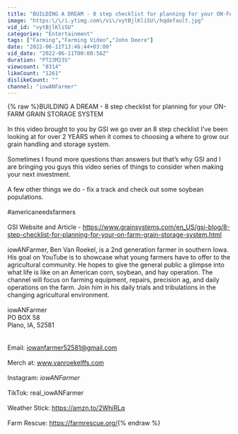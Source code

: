 ```yaml
---
title: "BUILDING A DREAM - 8 step checklist for planning for your ON-FARM GRAIN STORAGE SYSTEM"
image: "https:\/\/i.ytimg.com\/vi\/vytBjlKliSU\/hqdefault.jpg"
vid_id: "vytBjlKliSU"
categories: "Entertainment"
tags: ["Farming","Farming Video","John Deere"]
date: "2022-06-11T13:46:44+03:00"
vid_date: "2022-06-11T00:00:56Z"
duration: "PT23M23S"
viewcount: "8314"
likeCount: "1261"
dislikeCount: ""
channel: "iowANFarmer"
---
```

{% raw %}BUILDING A DREAM - 8  step checklist for planning for your ON-FARM GRAIN STORAGE SYSTEM<br /><br />In this video brought to you by GSI we go over an 8 step checklist I’ve been looking at for over 2 YEARS when it comes to choosing a where to grow our grain handling and storage system.<br /><br />Sometimes I found more questions than answers but that’s why GSI and I are bringing you guys this video series of things to consider when making your next investment.<br /><br />A few other things we do - fix a track and check out some soybean populations.<br /><br />#americaneedsfarmers <br /><br />GSI Website and Article - <a rel="nofollow" target="blank" href="https://www.grainsystems.com/en_US/gsi-blog/8-step-checklist-for-planning-for-your-on-farm-grain-storage-system.html">https://www.grainsystems.com/en_US/gsi-blog/8-step-checklist-for-planning-for-your-on-farm-grain-storage-system.html</a><br /><br />iowANFarmer, Ben Van Roekel, is a 2nd generation farmer in southern Iowa. His goal on YouTube is to showcase what young farmers have to offer to the agricultural community. He hopes to give the general public a glimpse into what life is like on an American corn, soybean, and hay operation. The channel will focus on farming equipment, repairs, precision ag, and daily operations on the farm. Join him in his daily trials and tribulations in the changing agricultural environment.<br /><br />iowANFarmer<br />PO BOX 58<br />Plano, IA, 52581<br /><br /><br />Email: iowanfarmer52581@gmail.com<br /><br />Merch at:  www.vanroekelffs.com<br /><br />Instagram: _iowANFarmer_<br /><br />TikTok: real_iowANFarmer<br /><br />Weather Stick: <a rel="nofollow" target="blank" href="https://amzn.to/2WhiRLq">https://amzn.to/2WhiRLq</a><br /><br />Farm Rescue: <a rel="nofollow" target="blank" href="https://farmrescue.org/">https://farmrescue.org/</a>{% endraw %}
